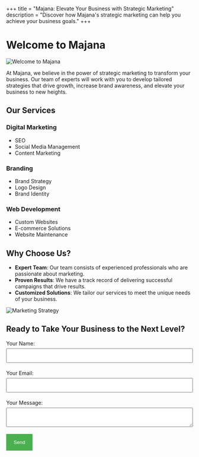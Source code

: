 +++
title = "Majana: Elevate Your Business with Strategic Marketing"
description = "Discover how Majana's strategic marketing can help you achieve your business goals."
+++

# Welcome to Majana

![Welcome to Majana](https://majana.netlify.app/images/branding.jpg)

At Majana, we believe in the power of strategic marketing to transform your business. Our team of experts will work with you to develop tailored strategies that drive growth, increase brand awareness, and elevate your business to new heights.

## Our Services

### Digital Marketing
- SEO
- Social Media Management
- Content Marketing

### Branding
- Brand Strategy
- Logo Design
- Brand Identity

### Web Development
- Custom Websites
- E-commerce Solutions
- Website Maintenance

## Why Choose Us?

- **Expert Team**: Our team consists of experienced professionals who are passionate about marketing.
- **Proven Results**: We have a track record of delivering successful campaigns that drive results.
- **Customized Solutions**: We tailor our services to meet the unique needs of your business.

![Marketing Strategy](https://majana.netlify.app/images/marketing-strategy.jpg)

## Ready to Take Your Business to the Next Level?

<form name="contact" method="POST" data-netlify="true" style="max-width: 600px; margin: auto;">
  <p>
    <label>Your Name: <input type="text" name="name" required style="width: 100%; padding: 10px; margin: 5px 0;" /></label>
  </p>
  <p>
    <label>Your Email: <input type="email" name="email" required style="width: 100%; padding: 10px; margin: 5px 0;" /></label>
  </p>
  <p>
    <label>Your Message: <textarea name="message" style="width: 100%; padding: 10px; margin: 5px 0;"></textarea></label>
  </p>
  <p>
    <button type="submit" style="background-color: #4CAF50; color: white; padding: 15px 20px; border: none; cursor: pointer;">Send</button>
  </p>
</form>
